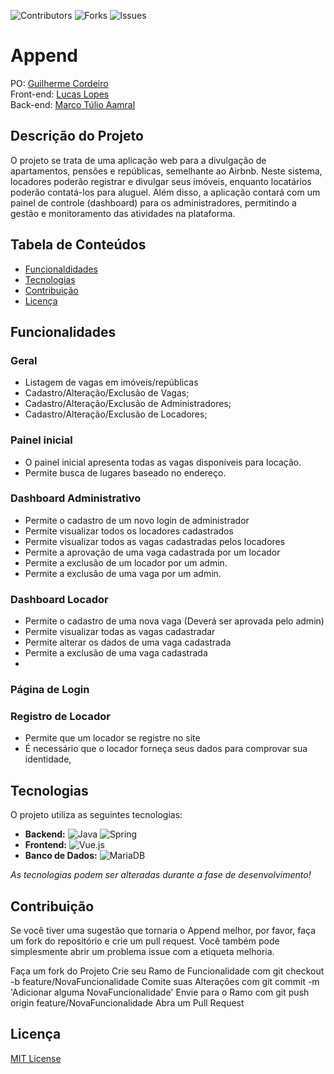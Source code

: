 
![Contributors](https://img.shields.io/github/contributors/Am4ral/Append?style=for-the-badge&labelColor=black&color=green)
![Forks](https://img.shields.io/github/forks/Am4ral/Append?style=for-the-badge&labelColor=black&color=green)
![Issues](https://img.shields.io/github/issues/Am4ral/Append?style=for-the-badge&labelColor=black&color=green)





# Append
  PO: [Guilherme Cordeiro](https://github.com/GuisCordeiro)</br>
  Front-end: [Lucas Lopes](https://github.com/lucaslopesxx)</br>
  Back-end: [Marco Túlio Aamral](https://github.com/Am4ral)


## Descrição do Projeto
O projeto se trata de uma aplicação web para a divulgação de apartamentos, pensões e repúblicas, semelhante ao Airbnb. Neste sistema, locadores poderão registrar e divulgar seus imóveis, enquanto locatários poderão contatá-los para aluguel. Além disso, a aplicação contará com um painel de controle (dashboard) para os administradores, permitindo a gestão e monitoramento das atividades na plataforma.

## Tabela de Conteúdos
- [Funcionaldidades](#Funcionalidades)
- [Tecnologias](#Tecnologias)
- [Contribuição](#Contribuição)
- [Licença](#Licença)

## Funcionalidades

### Geral
- Listagem de vagas em imóveis/repúblicas
- Cadastro/Alteração/Exclusão de Vagas;
- Cadastro/Alteração/Exclusão de Administradores;
- Cadastro/Alteração/Exclusão de Locadores;

### Painel inicial
  - O painel inicial apresenta todas as vagas disponíveis para locação.
  - Permite busca de lugares baseado no endereço.

### Dashboard Administrativo 
  - Permite o cadastro de um novo login de administrador
  - Permite visualizar todos os locadores cadastrados
  - Permite visualizar todos as vagas cadastradas pelos locadores
  - Permite a aprovação de uma vaga cadastrada por um locador
  - Permite a exclusão de um locador por um admin.
  - Permite a exclusão de uma vaga por um admin.

### Dashboard Locador
  - Permite o cadastro de uma nova vaga (Deverá ser aprovada pelo admin)
  - Permite visualizar todas as vagas cadastradar
  - Permite alterar os dados de uma vaga cadastrada
  - Permite a exclusão de uma vaga cadastrada
  -  
### Página de Login
  ### Registro de Locador 
  - Permite que um locador se registre no site
  - É necessário que o locador forneça seus dados para comprovar sua identidade,


## Tecnologias
O projeto utiliza as seguintes tecnologias:

- **Backend:** ![Java](https://img.shields.io/badge/java-%23ED8B00.svg?style=for-the-badge&logo=openjdk&logoColor=white) ![Spring](https://img.shields.io/badge/spring-%236DB33F.svg?style=for-the-badge&logo=spring&logoColor=white)
- **Frontend:** ![Vue.js](https://img.shields.io/badge/vuejs-%2335495e.svg?style=for-the-badge&logo=vuedotjs&logoColor=%234FC08D)
- **Banco de Dados:** ![MariaDB](https://img.shields.io/badge/MariaDB-003545?style=for-the-badge&logo=mariadb&logoColor=white)

_As tecnologias podem ser alteradas durante a fase de desenvolvimento!_

## Contribuição
Se você tiver uma sugestão que tornaria o Append melhor, por favor, faça um fork do repositório e crie um pull request. Você também pode simplesmente abrir um problema issue com a etiqueta melhoria.

Faça um fork do Projeto
Crie seu Ramo de Funcionalidade com git checkout -b feature/NovaFuncionalidade
Comite suas Alterações com git commit -m 'Adicionar alguma NovaFuncionalidade'
Envie para o Ramo com git push origin feature/NovaFuncionalidade
Abra um Pull Request 

## Licença
[MIT License](LICENSE)


